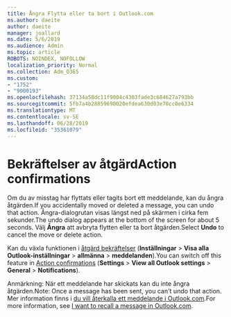 ```yaml
---
title: Ångra Flytta eller ta bort i Outlook.com
ms.author: daeite
author: daeite
manager: joallard
ms.date: 5/6/2019
ms.audience: Admin
ms.topic: article
ROBOTS: NOINDEX, NOFOLLOW
localization_priority: Normal
ms.collection: Adm_O365
ms.custom:
- "1752"
- "9000193"
ms.openlocfilehash: 37134a58dc11f9004c4303fade3c684627a793bb
ms.sourcegitcommit: 5fb7a4b28859690020efdea630d03e70cc0e6334
ms.translationtype: MT
ms.contentlocale: sv-SE
ms.lasthandoff: 06/28/2019
ms.locfileid: "35361079"
---
```

# <a name="action-confirmations"></a><span data-ttu-id="2937a-102">Bekräftelser av åtgärd</span><span class="sxs-lookup"><span data-stu-id="2937a-102">Action confirmations</span></span>

<span data-ttu-id="2937a-103">Om du av misstag har flyttats eller tagits bort ett meddelande, kan du ångra åtgärden.</span><span class="sxs-lookup"><span data-stu-id="2937a-103">If you accidentally moved or deleted a message, you can undo that action.</span></span> <span data-ttu-id="2937a-104">Ångra-dialogrutan visas längst ned på skärmen i cirka fem sekunder.</span><span class="sxs-lookup"><span data-stu-id="2937a-104">The undo dialog appears at the bottom of the screen for about 5 seconds.</span></span> <span data-ttu-id="2937a-105">Välj **Ångra** att avbryta flytten eller ta bort åtgärden.</span><span class="sxs-lookup"><span data-stu-id="2937a-105">Select **Undo** to cancel the move or delete action.</span></span>

<span data-ttu-id="2937a-106">Kan du växla funktionen i [åtgärd bekräftelser](https://outlook.live.com/mail/options/general/notifications) (**Inställningar** > **Visa alla Outlook-inställningar** > **allmänna** > **meddelanden**).</span><span class="sxs-lookup"><span data-stu-id="2937a-106">You can switch off this feature in [Action confirmations](https://outlook.live.com/mail/options/general/notifications) (**Settings** > **View all Outlook settings** > **General** > **Notifications**).</span></span>

<span data-ttu-id="2937a-107">Anmärkning: När ett meddelande har skickats kan du inte ångra åtgärden.</span><span class="sxs-lookup"><span data-stu-id="2937a-107">Note: Once a message has been sent, you can't undo that action.</span></span> <span data-ttu-id="2937a-108">Mer information finns i [du vill återkalla ett meddelande i Outlook.com](https://support.office.com/article/c069ddde-5282-4085-8f4c-d7b133324f8a).</span><span class="sxs-lookup"><span data-stu-id="2937a-108">For more information, see [I want to recall a message in Outlook.com](https://support.office.com/article/c069ddde-5282-4085-8f4c-d7b133324f8a).</span></span>